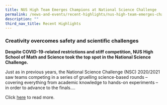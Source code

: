 ```yaml
---
title: NUS High Team Emerges Champions at National Science Challenge
permalink: /news-and-events/recent-highlights/nus-high-team-emerges-champions-at-national-science-challenge/
description: ""
third_nav_title: Recent Highlights
---
```

### **Creativity overcomes safety and scientific challenges**

**Despite COVID-19-related restrictions and stiff competition, NUS High School of Math and Science took the top spot in the National Science Challenge.**

Just as in previous years, the National Science Challenge (NSC) 2020/2021 saw teams competing in a series of gruelling science-based rounds – covering everything from academic knowledge to hands-on experiments – in order to advance to the finals....

Click [here](https://www.channelnewsasia.com/creativity-overcomes-safety-and-scientific-challenges-2060236) to read more.

